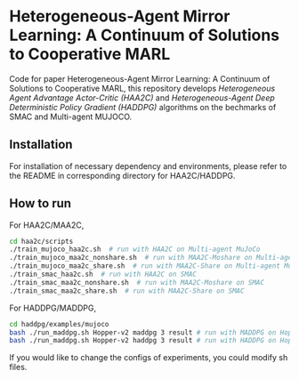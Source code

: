 # Heterogeneous-Agent Mirror Learning: A Continuum of Solutions to Cooperative MARL
Code for paper Heterogeneous-Agent Mirror Learning: A Continuum of Solutions to Cooperative MARL, this repository develops *Heterogeneous Agent Advantage Actor-Critic (HAA2C)* and *Heterogeneous-Agent Deep Deterministic Policy Gradient (HADDPG)* algorithms on the bechmarks of SMAC and Multi-agent MUJOCO. 

## Installation
For installation of necessary dependency and environments, please refer to the README in corresponding directory for HAA2C/HADDPG.

## How to run
For HAA2C/MAA2C,
``` Bash
cd haa2c/scripts
./train_mujoco_haa2c.sh  # run with HAA2C on Multi-agent MuJoCo
./train_mujoco_maa2c_nonshare.sh  # run with MAA2C-Moshare on Multi-agent MuJoCo
./train_mujoco_maa2c_share.sh  # run with MAA2C-Share on Multi-agent MuJoCo
./train_smac_haa2c.sh  # run with HAA2C on SMAC
./train_smac_maa2c_nonshare.sh  # run with MAA2C-Moshare on SMAC
./train_smac_maa2c_share.sh  # run with MAA2C-Share on SMAC
```

For HADDPG/MADDPG,
``` Bash
cd haddpg/examples/mujoco
bash ./run_maddpg.sh Hopper-v2 maddpg 3 result # run with MADDPG on Hopper-v2
bash ./run_maddpg.sh Hopper-v2 haddpg 3 result # run with HADDPG on Hopper-v2
```
If you would like to change the configs of experiments, you could modify sh files.


